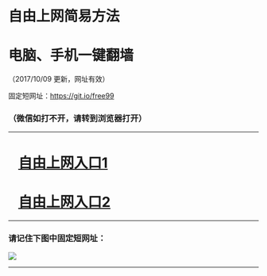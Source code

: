 ﻿# 自由上网简易方法

# 电脑、手机一键翻墙

（2017/10/09 更新，网址有效）

固定短网址：https://git.io/free99

### （微信如打不开，请转到浏览器打开）


***





# &nbsp;&nbsp; <a href="http://ft3170327456.fwq-tz-1001.info/fwqtz01.html?t=100900119878 " target="_blank">自由上网入口1</a>
# &nbsp;&nbsp; <a href="http://ft2831627441.fwq-tz-1002.info/fwqtz02.html?t=100900128150 " target="_blank">自由上网入口2</a>
***

### 请记住下图中固定短网址：

<img src="https://s3-us-west-2.amazonaws.com/fwq-1001/yjfq-20170905okok.png" /> 


***


